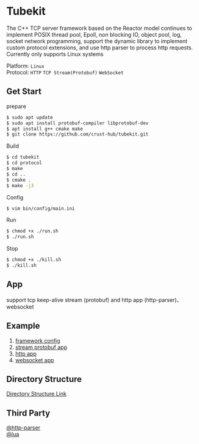 # Tubekit

The C++ TCP server framework based on the Reactor model continues to implement POSIX thread pool, Epoll, non blocking IO, object pool, log, socket network programming, support the dynamic library to implement custom protocol extensions, and use http parser to process http requests. Currently only supports Linux systems

Platform: `Linux`  
Protocol: `HTTP` `TCP Stream(Protobuf)` `WebSocket`

## Get Start

prepare

```bash
$ sudo apt update
$ sudo apt install protobuf-compiler libprotobuf-dev
$ apt install g++ cmake make
$ git clone https://github.com/crust-hub/tubekit.git
```

Build

```bash
$ cd tubekit
$ cd protocol
$ make
$ cd ..
$ cmake .
$ make -j3
```

Config

```bash
$ vim bin/config/main.ini
```

Run

```bash
$ chmod +x ./run.sh
$ ./run.sh
```

Stop

```bash
$ chmod +x ./kill.sh
$ ./kill.sh
```

## App

support tcp keep-alive stream (protobuf) and http app (http-parser)、websocket

## Example

1. [framework config](https://github.com/crust-hub/tubekit/blob/main/bin/config/main.ini)
2. [stream protobuf app](https://github.com/crust-hub/tubekit/blob/main/src/app/stream_app.cpp)
3. [http app](https://github.com/crust-hub/tubekit/blob/main/src/app/http_app.cpp)
4. [websocket app](https://github.com/crust-hub/tubekit/blob/main/src/app/websocket_app.cpp)

## Directory Structure

[Directory Structure Link](./doc/dir_detail.md)

## Third Party

[@http-parser](https://github.com/nodejs/http-parser)  
[@lua](https://github.com/lua/lua)  
